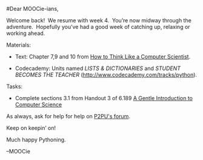 #Dear MOOCie-ians,

Welcome back!  We resume with week 4.  You’re now midway through the adventure.  Hopefully you’ve had a good week of catching up, relaxing or working ahead.

Materials:

* Text: Chapter 7,9 and 10 from [How to Think Like a Computer Scientist](http://www.greenteapress.com/thinkpython/thinkCSpy/html/index.html).

* Codecademy: Units named *LISTS & DICTIONARIES* and *STUDENT BECOMES THE TEACHER* (http://www.codecademy.com/tracks/python).


Tasks:

* Complete sections 3.1 from Handout 3 of 6.189 [A Gentle Introduction to Computer Science](http://ocw.mit.edu/courses/electrical-engineering-and-computer-science/6-189-a-gentle-introduction-to-programming-using-python-january-iap-2011/assignments/MIT6_189IAP11_hw3.pdf) 


As always, ask for help for help on [P2PU's forum](http://discourse.p2pu.org/c/gentle-introduction-to-python).

Keep on keepin’ on!

Much happy Pythoning.

–MOOCie